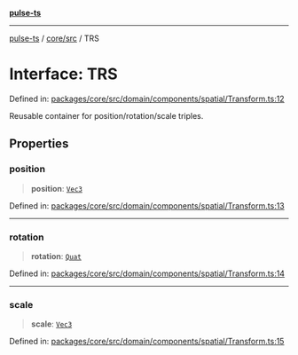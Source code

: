 [**pulse-ts**](../../../README.md)

***

[pulse-ts](../../../README.md) / [core/src](../README.md) / TRS

# Interface: TRS

Defined in: [packages/core/src/domain/components/spatial/Transform.ts:12](https://github.com/jlehett/pulse-ts/blob/b287bc18de1bbb78a8cc43f602a646e458610bc3/packages/core/src/domain/components/spatial/Transform.ts#L12)

Reusable container for position/rotation/scale triples.

## Properties

### position

> **position**: [`Vec3`](../classes/Vec3.md)

Defined in: [packages/core/src/domain/components/spatial/Transform.ts:13](https://github.com/jlehett/pulse-ts/blob/b287bc18de1bbb78a8cc43f602a646e458610bc3/packages/core/src/domain/components/spatial/Transform.ts#L13)

***

### rotation

> **rotation**: [`Quat`](../classes/Quat.md)

Defined in: [packages/core/src/domain/components/spatial/Transform.ts:14](https://github.com/jlehett/pulse-ts/blob/b287bc18de1bbb78a8cc43f602a646e458610bc3/packages/core/src/domain/components/spatial/Transform.ts#L14)

***

### scale

> **scale**: [`Vec3`](../classes/Vec3.md)

Defined in: [packages/core/src/domain/components/spatial/Transform.ts:15](https://github.com/jlehett/pulse-ts/blob/b287bc18de1bbb78a8cc43f602a646e458610bc3/packages/core/src/domain/components/spatial/Transform.ts#L15)
